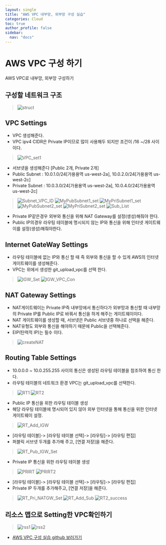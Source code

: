 ```yaml
---
layout: single
title: "AWS VPC 내부망, 외부망 구성 실습"
categories: Cloud
toc: true
author_profile: false
sidebar:
  nav: "docs"
---
```


# AWS VPC 구성 하기
AWS VPC로 내부망, 외부망 구성하기

## 구성할 네트워크 구조
> ![struct](https://github.com/hanmin0512/aws_Guid/assets/37041208/7af7a497-a0f8-4a4d-9d3c-65eec88068c6)


## VPC Settings
- VPC 생성해준다.
- VPC ipv4 CIDR은 Private IP이므로 많이 사용해두 되지만 조건이 /16 ~/28 사이이다.
> ![VPC_set1](https://github.com/hanmin0512/aws_Guid/assets/37041208/e8497565-ee41-4d63-b9c4-f349136261af)


- 서브넷을 생성해준다 [Public 2개, Private 2개]
- Public Subnet : 10.0.1.0/24[가용용역 us-west-2a], 10.0.2.0/24[가용용역 us-west-2c]
- Private Subnet : 10.0.3.0/24[가용용역 us-west-2a], 10.0.4.0/24[가용용역 us-west-2c]
> ![Subnet_VPC_ID](https://github.com/hanmin0512/aws_Guid/assets/37041208/9d2294c0-8496-4634-963a-0174edeea7ac)
> ![MyPubSubnet1_set](https://github.com/hanmin0512/aws_Guid/assets/37041208/4ec5ed55-b55d-4ace-9ed5-713c60fae9f2)
> ![MyPriSubnet1_set](https://github.com/hanmin0512/aws_Guid/assets/37041208/28e4bdf4-66cf-4e5f-9ed2-2c785170b17d)
> ![MyPubSubnet2_set](https://github.com/hanmin0512/aws_Guid/assets/37041208/5a540985-2e33-4ed5-b2f7-4d279c845702)
> ![MyPriSubnet2_set](https://github.com/hanmin0512/aws_Guid/assets/37041208/08c1b42c-2e1c-433f-abd4-c3fad12fb9d9)
> ![Sub_List](https://github.com/hanmin0512/aws_Guid/assets/37041208/bcc0a9f5-a4e1-4eb8-825e-64b6ab43dedd)
- Private IP같은경우 외부와 통신을 위해 NAT Gateway를 설정(생성)해줘야 한다.
- Public IP의경우 라우팅 테이블에 명시되지 않는 IP와 통신을 위해 인터넷 게이트웨이를 설정(생성)해줘야한다.

## Internet GateWay Settings
- 라우팅 테이블에 없는 IP와 통신 할 때 즉 외부와 통신을 할 수 있게 AWS의 인터넷게이트웨이를 생성해준다.
- VPC는 위에서 생성한 git_upload_vpc를 선택 한다.
> ![IGW_Set](https://github.com/hanmin0512/aws_Guid/assets/37041208/3de8ec57-a79f-411e-bed7-2ef680c55c2f)
> ![IGW_VPC_Con](https://github.com/hanmin0512/aws_Guid/assets/37041208/59413d1d-50ea-4a37-bb9e-682b96d8ddc7)

## NAT Gateway Settings
- NAT게이트웨이는 Private IP즉 내부망에서 통신하다가 외부망과 통신할 때 내부망의 Private IP를 Public IP로 바꿔서 통신을 하게 해주는 게이트웨이이다.
- NAT 게이트웨이를 생성할 때, 서브넷은 Public 서브넷중 하나로 선택을 해준다.
- NAT유형도 외부와 통신을 해야하기 때문에 Public을 선택해준다.
- EIP(탄력적 IP)는 필수 이다.
> ![createNAT](https://github.com/hanmin0512/aws_Guid/assets/37041208/95ec5f46-2dc3-47f6-b62c-052f086e72b3)

## Routing Table Settings
- 10.0.0.0 ~ 10.0.255.255 사이의 통신은 생성된 라우팅 테이블을 참조하여 통신 한다.
- 라우팅 테이블의 네트워크 환경 VPC는 git_upload_vpc를 선택한다.
> ![RT1](https://github.com/hanmin0512/aws_Guid/assets/37041208/8610ac6b-a11e-4649-8876-50f3810792c1)
> ![RT2](https://github.com/hanmin0512/aws_Guid/assets/37041208/e32a9d57-3b2e-4221-b024-a3d33c799a4a)

- Public IP 통신을 위한 라우팅 테이블 생성
- 해당 라우팅 테이블에 명시되어 있지 않아 외부 인터넷을 통해 통신을 위한 인터넷 게이트웨이 설정.
> ![RT_Add_IGW](https://github.com/hanmin0512/aws_Guid/assets/37041208/17bc417d-5cc5-4d29-9df8-de91946aa5e6)
- [라우팅 테이블]-> [라우팅 테이블 선택]-> [라우팅]-> [라우팅 편집]
- 퍼블릭 서브넷 두개를 추가해 주고, [연결 저장]을 해준다.
> ![RT_Pub_IGW_Set](https://github.com/hanmin0512/aws_Guid/assets/37041208/3816fd15-a6a2-46c1-ab81-8e8d5af5917b)

- Private IP 통신을 위한 라우팅 테이블 생성
> ![PRIRT](https://github.com/hanmin0512/aws_Guid/assets/37041208/11832d0d-ffcd-4102-91d8-92573fd25d73)
> ![PRIRT2](https://github.com/hanmin0512/aws_Guid/assets/37041208/edc7eede-dc49-4e57-9442-484691506240)

- [라우팅 테이블]-> [라우팅 테이블 선택]-> [라우팅]-> [라우팅 편집]
- Private IP 두개를 추가해주고, [연결 저장]을 해준다.
> ![RT_Pri_NATGW_Set](https://github.com/hanmin0512/aws_Guid/assets/37041208/171d32b6-d681-4c49-9b5c-2a56f960da2a)
> ![RT_Add_Sub](https://github.com/hanmin0512/aws_Guid/assets/37041208/37e36ef0-ea30-4804-985b-b16531de7e8d)
> ![RT2_success](https://github.com/hanmin0512/aws_Guid/assets/37041208/a80eb113-1e01-4c77-80bf-32b8c4fed848)

## 리소스 맵으로 Setting한 VPC확인하기
> ![rss1](https://github.com/hanmin0512/aws_Guid/assets/37041208/87680c79-4bc4-44bc-83dc-31f319909e6a)
> ![rss2](https://github.com/hanmin0512/aws_Guid/assets/37041208/8b78c951-cc82-40cf-8d3e-79f6bfdef93f)

 - <a href= "https://github.com/hanmin0512/aws_VPC_Guide"> AWS VPC 구성 실습 github 보러가기</a>
